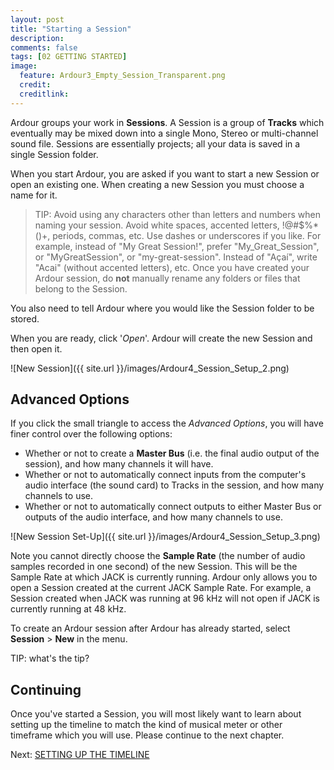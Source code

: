 ```yaml
---
layout: post
title: "Starting a Session"
description:
comments: false 
tags: [02 GETTING STARTED]
image:
  feature: Ardour3_Empty_Session_Transparent.png
  credit:  
  creditlink:  
---
```


Ardour groups your work in **Sessions**. A Session is a group of
**Tracks** which eventually may be mixed down into a single Mono, Stereo
or multi-channel sound file. Sessions are essentially projects; all your
data is saved in a single Session folder.

When you start Ardour, you are asked if you want to start a new Session
or open an existing one. When creating a new Session you must choose a
name for it.

> TIP: Avoid using any characters other than letters and numbers when naming your session. Avoid white spaces, accented letters, !@#$%*()+, periods, commas, etc. Use dashes or underscores if you like. For example, instead of "My Great Session!", prefer "My_Great_Session", or "MyGreatSession", or "my-great-session". Instead of "Açaí", write "Acai" (without accented letters), etc. Once you have created your Ardour session, do **not** manually rename any folders or files that belong to the Session.

You also need to tell Ardour where you would like the
Session folder to be stored.

When you are ready, click '*Open*'. Ardour
will create the new Session and then open it.

![New Session]({{ site.url }}/images/Ardour4_Session_Setup_2.png)

Advanced Options
----------------

If you click the small triangle to access the *Advanced Options*, you
will have finer control over the following options:

-   Whether or not to create a **Master Bus** (i.e. the final audio
    output of the session), and how many channels it will have.
-   Whether or not to automatically connect inputs from the computer's
    audio interface (the sound card) to Tracks in the session, and how
    many channels to use.
-   Whether or not to automatically connect outputs to either Master Bus
    or outputs of the audio interface, and how many channels to use. 

![New Session Set-Up]({{ site.url }}/images/Ardour4_Session_Setup_3.png) 

Note you cannot directly choose the **Sample Rate** (the number of audio
samples recorded in one second) of the new Session. This will be the
Sample Rate at which JACK is currently running. Ardour only allows you
to open a Session created at the current JACK Sample Rate. For example,
a Session created when JACK was running at 96 kHz will not open if JACK
is currently running at 48 kHz.

To create an Ardour session after Ardour has already started, select
**Session** > **New** in the menu.

TIP: what's the tip?

Continuing
----------

Once you've started a Session, you will most likely want to learn about
setting up the timeline to match the kind of musical meter or other
timeframe which you will use. Please continue to the next chapter. 

Next: [SETTING UP THE TIMELINE](../setting-up-the-timeline)
